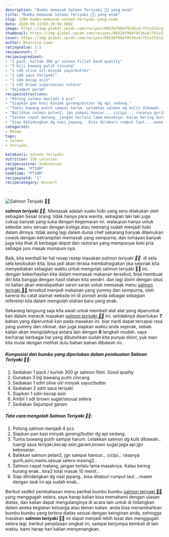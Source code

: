 ```yaml
---
description: "Bumbu memasak Salmon Teriyaki 🍱🍚 yang enak"
title: "Bumbu memasak Salmon Teriyaki 🍱🍚 yang enak"
slug: 1206-bumbu-memasak-salmon-teriyaki-yang-enak
date: 2020-09-11T03:29:04.908Z
image: https://img-global.cpcdn.com/recipes/8852bf9bbf9536c6/751x532cq70/salmon-teriyaki-🍱🍚-foto-resep-utama.jpg
thumbnail: https://img-global.cpcdn.com/recipes/8852bf9bbf9536c6/751x532cq70/salmon-teriyaki-🍱🍚-foto-resep-utama.jpg
cover: https://img-global.cpcdn.com/recipes/8852bf9bbf9536c6/751x532cq70/salmon-teriyaki-🍱🍚-foto-resep-utama.jpg
author: Beatrice Lowe
ratingvalue: 3.5
reviewcount: 7
recipeingredient:
- "1 pack  kurleb 300 gr salmon fillet Good quality"
- "3 biji bawang putih cincang"
- "1 sdm olive oil minyak sayurbutter"
- "2 sdm saus teriyaki"
- "1 sdm kecap asin"
- "1 sdt brown sugarsesuai selera"
- "Sejumput garam"
recipeinstructions:
- "Potong salmon menjadi 4 pcs"
- "Siapkan pan kasi minyak goreng/butter dg api sedang."
- "Tumis bawang putih sampai harum. Letakkan salmon dg kulit dibawah.. tuangi saus teriyaki,kecap asin,garam,brown sugar.jaga api jgn kebesaran."
- "Balikkan salmon pelan2, jgn sampai hancur... cicipi... rasanya gurih,asin,manis.sesuai selera masing2.."
- "Salmon cepat matang, jangan terlalu lama masaknya. Kalau kering kurang enak...kira2 total masak 10 menit..."
- "Siap dihidangkan dg nasi jepang.. bisa ditaburi rumput laut....maem dengan lauk ini aja sudah enak.."
categories:
- Resep
tags:
- salmon
- teriyaki

katakunci: salmon teriyaki 
nutrition: 150 calories
recipecuisine: Indonesian
preptime: "PT18M"
cooktime: "PT30M"
recipeyield: "1"
recipecategory: Dessert

---
```



![Salmon Teriyaki 🍱🍚](https://img-global.cpcdn.com/recipes/8852bf9bbf9536c6/751x532cq70/salmon-teriyaki-🍱🍚-foto-resep-utama.jpg)

<b><i>salmon teriyaki 🍱🍚</i></b>, Memasak adalah suatu hobi yang seru dilakukan oleh sebagian besar orang. tidak hanya para wanita, sebagian laki laki juga cukup banyak yang suka dengan kegemaran ini. walaupun hanya untuk sekedar seru seruan dengan kolega atau memang sudah menjadi hobi dalam dirinya. tidak asing lagi dalam dunia chef sekarang banyak ditemukan cowok dengan ketrampilan memasak yang sempurna, dan lumayan banyak juga kita lihat di berbagai depot dan restoran yang mempunyai koki pria sebagai juru masak mumpuni nya.

Baik, kita kembali ke hal resep resep masakan <i>salmon teriyaki 🍱🍚</i>. di sela sela kesibukan kita, bisa jadi akan terasa membahagiakan jika sejenak kita menyediakan sebagian waktu untuk mengolah salmon teriyaki 🍱🍚 ini. dengan keberhasilan kita dalam memasak makanan tersebut, bisa membuat diri kita bangga dengan hasil olahan kita sendiri. dan lagi disini dengan situs ini kalian akan mendapatkan saran saran untuk memasak menu <u>salmon teriyaki 🍱🍚</u> tersebut menjadi makanan yang yummy dan sempurna, oleh karena itu catat alamat website ini di ponsel anda sebagai sebagian referensi kita dalam mengolah olahan baru yang enak.




Sekarang langsung saja kita awali untuk membeli alat alat yang diperuntuk kan dalam meracik masakan <u><i>salmon teriyaki 🍱🍚</i></u> ini. setidaknya diperlukan <b>7</b> bahan yang diperuntuk kan pada masakan ini. biar nanti dapat tercapai rasa yang yummy dan nikmat. dan juga siapkan waktu anda sejenak, sebab kalian akan mengolahnya antara lain dengan <b>6</b> langkah mudah. saya berharap berbagai hal yang dibutuhkan sudah kita punyai disini, yuk mari kita mulai dengan melihat dulu bahan bahan dibawah ini.

<!--inarticleads1-->

##### Komposisi dan bumbu yang diperlukan dalam pembuatan Salmon Teriyaki 🍱🍚:

1. Sediakan 1 pack / kurleb 300 gr salmon fillet. Good quality
1. Gunakan 3 biji bawang putih cincang
1. Sediakan 1 sdm olive oil/ minyak sayur/butter
1. Sediakan 2 sdm saus teriyaki
1. Siapkan 1 sdm kecap asin
1. Ambil 1 sdt brown sugar/sesuai selera
1. Sediakan Sejumput garam




<!--inarticleads2-->

##### Tata cara mengolah Salmon Teriyaki 🍱🍚:

1. Potong salmon menjadi 4 pcs
1. Siapkan pan kasi minyak goreng/butter dg api sedang.
1. Tumis bawang putih sampai harum. Letakkan salmon dg kulit dibawah.. tuangi saus teriyaki,kecap asin,garam,brown sugar.jaga api jgn kebesaran.
1. Balikkan salmon pelan2, jgn sampai hancur... cicipi... rasanya gurih,asin,manis.sesuai selera masing2..
1. Salmon cepat matang, jangan terlalu lama masaknya. Kalau kering kurang enak...kira2 total masak 10 menit...
1. Siap dihidangkan dg nasi jepang.. bisa ditaburi rumput laut....maem dengan lauk ini aja sudah enak..




Berikut sedikit pembahasan menu perihal bumbu bumbu <u>salmon teriyaki 🍱🍚</u> yang menggugah selera. saya harap kalian bisa memahami dengan ulasan diatas, dan kalian dapat mengulanginya di acara lain untuk di hidangkan dalam aneka kegiatan keluarga atau teman kalian. anda bisa menambahkan bumbu bumbu yang tertera diatas sesuai dengan keinginan anda, sehingga masakan <b>salmon teriyaki 🍱🍚</b> ini dapat menjadi lebih lezat dan menggugah selera lagi. berikut penjelasan singkat ini, sampai berjumpa kembali di lain waktu. kami harap hari kalian menyenangkan.
